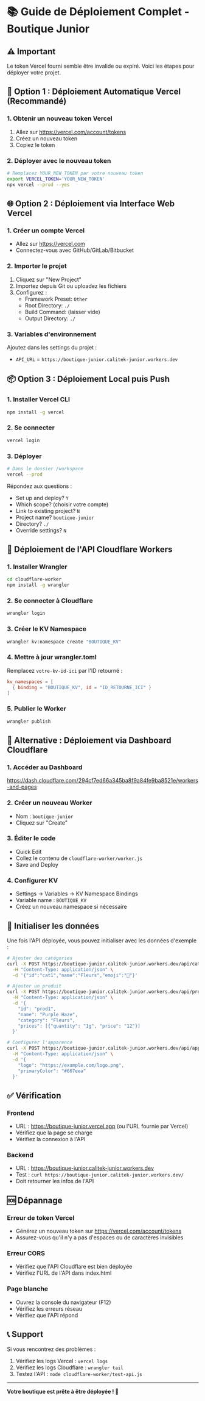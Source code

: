 # 📚 Guide de Déploiement Complet - Boutique Junior

## ⚠️ Important
Le token Vercel fourni semble être invalide ou expiré. Voici les étapes pour déployer votre projet.

## 🚀 Option 1 : Déploiement Automatique Vercel (Recommandé)

### 1. Obtenir un nouveau token Vercel
1. Allez sur https://vercel.com/account/tokens
2. Créez un nouveau token
3. Copiez le token

### 2. Déployer avec le nouveau token
```bash
# Remplacez YOUR_NEW_TOKEN par votre nouveau token
export VERCEL_TOKEN='YOUR_NEW_TOKEN'
npx vercel --prod --yes
```

## 🌐 Option 2 : Déploiement via Interface Web Vercel

### 1. Créer un compte Vercel
- Allez sur https://vercel.com
- Connectez-vous avec GitHub/GitLab/Bitbucket

### 2. Importer le projet
1. Cliquez sur "New Project"
2. Importez depuis Git ou uploadez les fichiers
3. Configurez :
   - Framework Preset: `Other`
   - Root Directory: `./`
   - Build Command: (laisser vide)
   - Output Directory: `./`

### 3. Variables d'environnement
Ajoutez dans les settings du projet :
- `API_URL` = `https://boutique-junior.calitek-junior.workers.dev`

## 📦 Option 3 : Déploiement Local puis Push

### 1. Installer Vercel CLI
```bash
npm install -g vercel
```

### 2. Se connecter
```bash
vercel login
```

### 3. Déployer
```bash
# Dans le dossier /workspace
vercel --prod
```

Répondez aux questions :
- Set up and deploy? `Y`
- Which scope? (choisir votre compte)
- Link to existing project? `N`
- Project name? `boutique-junior`
- Directory? `./`
- Override settings? `N`

## 🔧 Déploiement de l'API Cloudflare Workers

### 1. Installer Wrangler
```bash
cd cloudflare-worker
npm install -g wrangler
```

### 2. Se connecter à Cloudflare
```bash
wrangler login
```

### 3. Créer le KV Namespace
```bash
wrangler kv:namespace create "BOUTIQUE_KV"
```

### 4. Mettre à jour wrangler.toml
Remplacez `votre-kv-id-ici` par l'ID retourné :
```toml
kv_namespaces = [
  { binding = "BOUTIQUE_KV", id = "ID_RETOURNE_ICI" }
]
```

### 5. Publier le Worker
```bash
wrangler publish
```

## 🎯 Alternative : Déploiement via Dashboard Cloudflare

### 1. Accéder au Dashboard
https://dash.cloudflare.com/294cf7ed66a345ba8f9a84fe9ba8521e/workers-and-pages

### 2. Créer un nouveau Worker
- Nom : `boutique-junior`
- Cliquez sur "Create"

### 3. Éditer le code
- Quick Edit
- Collez le contenu de `cloudflare-worker/worker.js`
- Save and Deploy

### 4. Configurer KV
- Settings → Variables → KV Namespace Bindings
- Variable name : `BOUTIQUE_KV`
- Créez un nouveau namespace si nécessaire

## 📝 Initialiser les données

Une fois l'API déployée, vous pouvez initialiser avec les données d'exemple :

```bash
# Ajouter des catégories
curl -X POST https://boutique-junior.calitek-junior.workers.dev/api/categories \
  -H "Content-Type: application/json" \
  -d '{"id":"cat1","name":"Fleurs","emoji":"🌸"}'

# Ajouter un produit
curl -X POST https://boutique-junior.calitek-junior.workers.dev/api/products \
  -H "Content-Type: application/json" \
  -d '{
    "id": "prod1",
    "name": "Purple Haze",
    "category": "Fleurs",
    "prices": [{"quantity": "1g", "price": "12"}]
  }'

# Configurer l'apparence
curl -X POST https://boutique-junior.calitek-junior.workers.dev/api/appearance \
  -H "Content-Type: application/json" \
  -d '{
    "logo": "https://example.com/logo.png",
    "primaryColor": "#667eea"
  }'
```

## ✅ Vérification

### Frontend
- URL : https://boutique-junior.vercel.app (ou l'URL fournie par Vercel)
- Vérifiez que la page se charge
- Vérifiez la connexion à l'API

### Backend
- URL : https://boutique-junior.calitek-junior.workers.dev
- Test : `curl https://boutique-junior.calitek-junior.workers.dev/`
- Doit retourner les infos de l'API

## 🆘 Dépannage

### Erreur de token Vercel
- Générez un nouveau token sur https://vercel.com/account/tokens
- Assurez-vous qu'il n'y a pas d'espaces ou de caractères invisibles

### Erreur CORS
- Vérifiez que l'API Cloudflare est bien déployée
- Vérifiez l'URL de l'API dans index.html

### Page blanche
- Ouvrez la console du navigateur (F12)
- Vérifiez les erreurs réseau
- Vérifiez que l'API répond

## 📞 Support

Si vous rencontrez des problèmes :
1. Vérifiez les logs Vercel : `vercel logs`
2. Vérifiez les logs Cloudflare : `wrangler tail`
3. Testez l'API : `node cloudflare-worker/test-api.js`

---

**Votre boutique est prête à être déployée ! 🚀**